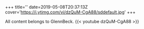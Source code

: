+++
title=''
date=2019-05-08T20:37:13Z
cover='https://i.ytimg.com/vi/dzQuM-CgA88/sddefault.jpg'
+++

All content belongs to GlennBeck.
{{< youtube dzQuM-CgA88 >}}
